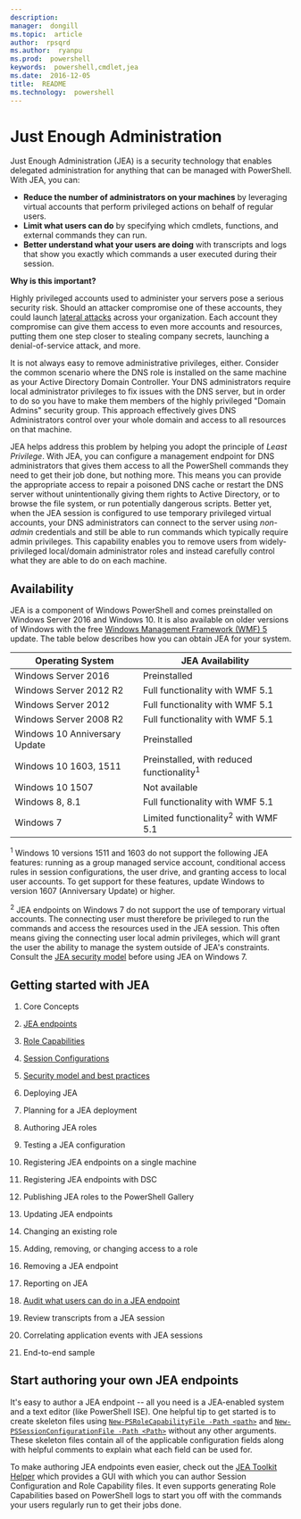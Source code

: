 ```yaml
---
description:  
manager:  dongill
ms.topic:  article
author:  rpsqrd
ms.author:  ryanpu
ms.prod:  powershell
keywords:  powershell,cmdlet,jea
ms.date:  2016-12-05
title:  README
ms.technology:  powershell
---
```


# Just Enough Administration
Just Enough Administration (JEA) is a security technology that enables delegated administration for anything that can be managed with PowerShell.
With JEA, you can:
- **Reduce the number of administrators on your machines** by leveraging virtual accounts that perform privileged actions on behalf of regular users.
- **Limit what users can do** by specifying which cmdlets, functions, and external commands they can run.
- **Better understand what your users are doing** with transcripts and logs that show you exactly which commands a user executed during their session.

**Why is this important?**

Highly privileged accounts used to administer your servers pose a serious security risk.
Should an attacker compromise one of these accounts, they could launch [lateral attacks](http://aka.ms/pth) across your organization.
Each account they compromise can give them access to even more accounts and resources, putting them one step closer to stealing company secrets, launching a denial-of-service attack, and more.

It is not always easy to remove administrative privileges, either.
Consider the common scenario where the DNS role is installed on the same machine as your Active Directory Domain Controller.
Your DNS administrators require local administrator privileges to fix issues with the DNS server, but in order to do so you have to make them members of the highly privileged "Domain Admins" security group.
This approach effectively gives DNS Administrators control over your whole domain and access to all resources on that machine.

JEA helps address this problem by helping you adopt the principle of *Least Privilege*.
With JEA, you can configure a management endpoint for DNS administrators that gives them access to all the PowerShell commands they need to get their job done, but nothing more.
This means you can provide the appropriate access to repair a poisoned DNS cache or restart the DNS server without unintentionally giving them rights to Active Directory, or to browse the file system, or run potentially dangerous scripts.
Better yet, when the JEA session is configured to use temporary privileged virtual accounts, your DNS administrators can connect to the server using *non-admin* credentials and still be able to run commands which typically require admin privileges.
This capability enables you to remove users from widely-privileged local/domain administrator roles and instead carefully control what they are able to do on each machine.

## Availability
JEA is a component of Windows PowerShell and comes preinstalled on Windows Server 2016 and Windows 10.
It is also available on older versions of Windows with the free [Windows Management Framework (WMF) 5](http://aka.ms/wmf) update.
The table below describes how you can obtain JEA for your system.

Operating System       | JEA Availability
-----------------------|-----------------
Windows Server 2016    | Preinstalled
Windows Server 2012 R2 | Full functionality with WMF 5.1
Windows Server 2012    | Full functionality with WMF 5.1
Windows Server 2008 R2 | Full functionality with WMF 5.1
Windows 10 Anniversary Update | Preinstalled
Windows 10 1603, 1511  | Preinstalled, with reduced functionality<sup>1</sup>
Windows 10 1507        | Not available
Windows 8, 8.1         | Full functionality with WMF 5.1
Windows 7              | Limited functionality<sup>2</sup> with WMF 5.1

<sup>1</sup> Windows 10 versions 1511 and 1603 do not support the following JEA features: running as a group managed service account, conditional access rules in session configurations, the user drive, and granting access to local user accounts.
To get support for these features, update Windows to version 1607 (Anniversary Update) or higher.

<sup>2</sup> JEA endpoints on Windows 7 do not support the use of temporary virtual accounts.
The connecting user must therefore be privileged to run the commands and access the resources used in the JEA session.
This often means giving the connecting user local admin privileges, which will grant the user the ability to manage the system outside of JEA's constraints.
Consult the [JEA security model](./jea-secure-practices.md) before using JEA on Windows 7.

## Getting started with JEA

1. Core Concepts
  1. [JEA endpoints](concepts-jea-endpoints.md)
  2. [Role Capabilities](concepts-role-capabilties.md)
  3. [Session Configurations](concepts-session-configurations.md)
  4. [Security model and best practices](concepts-security-model.md)

2. Deploying JEA
  1. Planning for a JEA deployment
  2. Authoring JEA roles
  3. Testing a JEA configuration
  4. Registering JEA endpoints on a single machine
  5. Registering JEA endpoints with DSC
  6. Publishing JEA roles to the PowerShell Gallery

3. Updating JEA endpoints
  1. Changing an existing role
  2. Adding, removing, or changing access to a role
  3. Removing a JEA endpoint

4. Reporting on JEA
  1. [Audit what users can do in a JEA endpoint](report-audit-access.md)
  2. Review transcripts from a JEA session
  3. Correlating application events with JEA sessions

5. End-to-end sample


## Start authoring your own JEA endpoints
It's easy to author a JEA endpoint -- all you need is a JEA-enabled system and a text editor (like PowerShell ISE).
One helpful tip to get started is to create skeleton files using [`New-PSRoleCapabilityFile -Path <path>`](https://technet.microsoft.com/library/mt631422.aspx) and [`New-PSSessionConfigurationFile -Path <Path>`](https://technet.microsoft.com/library/mt631422.aspx) without any other arguments.
These skeleton files contain all of the applicable configuration fields along with helpful comments to explain what each field can be used for.

To make authoring JEA endpoints even easier, check out the [JEA Toolkit Helper](http://blogs.technet.com/b/privatecloud/archive/2015/12/20/introducing-the-updated-jea-helper-tool.aspx) which provides a GUI with which you can author Session Configuration and Role Capability files.
It even supports generating Role Capabilities based on PowerShell logs to start you off with the commands your users regularly run to get their jobs done.


